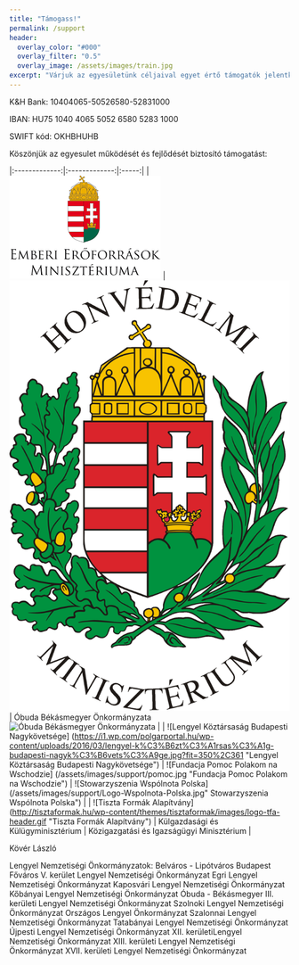 ```yaml
---
title: "Támogass!"
permalink: /support
header:
  overlay_color: "#000"
  overlay_filter: "0.5"
  overlay_image: /assets/images/train.jpg
excerpt: "Várjuk az egyesületünk céljaival egyet értő támogatók jelentkezését!"
---
```


K&H Bank: 10404065-50526580-52831000

IBAN: HU75 1040 4065 5052 6580 5283 1000

SWIFT kód: OKHBHUHB


Köszönjük az egyesulet működését és fejlődését biztosító támogatást:

|:-------------:|:-------------:|:-----:|
| ![Emberi Erőforrások Minisztériuma](assets/images/support/emmi.png "Emberi Erőforrások Minisztériuma") | ![Honvédelmi Minisztérium](assets/images/support/hm.jpg "Honvédelmi Minisztérium") | Óbuda Békásmegyer Önkormányzata ![Óbuda Békásmegyer Önkormányzata](https://upload.wikimedia.org/wikipedia/commons/e/ee/Obuda-cimer.jpg "Óbuda Békásmegyer Önkormányzata") |
| ![Lengyel Köztársaság Budapesti Nagykövetsége] (https://i1.wp.com/polgarportal.hu/wp-content/uploads/2016/03/lengyel-k%C3%B6zt%C3%A1rsas%C3%A1g-budapesti-nagyk%C3%B6vets%C3%A9ge.jpg?fit=350%2C361 "Lengyel Köztársaság Budapesti Nagykövetsége")  | ![Fundacja Pomoc Polakom na Wschodzie] (/assets/images/support/pomoc.jpg "Fundacja Pomoc Polakom na Wschodzie")      |   ![Stowarzyszenia Wspólnota Polska] (/assets/images/support/Logo-Wspolnota-Polska.jpg" Stowarzyszenia Wspólnota Polska") |
| ![Tiszta Formák Alapítvány] (http://tisztaformak.hu/wp-content/themes/tisztaformak/images/logo-tfa-header.gif "Tiszta Formák Alapítvány") | Külgazdasági és Külügyminisztérium     |  Közigazgatási és Igazságügyi Minisztérium
 |


Kövér László


Lengyel Nemzetiségi Önkormányzatok:
Belváros - Lipótváros Budapest Főváros V. kerület Lengyel Nemzetiségi Önkormányzat
Egri Lengyel Nemzetiségi Önkormányzat
Kaposvári Lengyel Nemzetiségi Önkormányzat
Kőbányai Lengyel Nemzetiségi Önkormányzat
Óbuda - Békásmegyer III. kerületi Lengyel Nemzetiségi Önkormányzat
Szolnoki Lengyel Nemzetiségi Önkormányzat
Országos Lengyel Önkormányzat
Szalonnai Lengyel Nemzetiségi Önkormányzat
Tatabányai Lengyel Nemzetiségi Önkormányzat
Újpesti Lengyel Nemzetiségi Önkormányzat
XII. kerületiLengyel Nemzetiségi Önkormányzat
XIII. kerületi Lengyel Nemzetiségi Önkormányzat
XVII. kerületi Lengyel Nemzetiségi Önkormányzat

